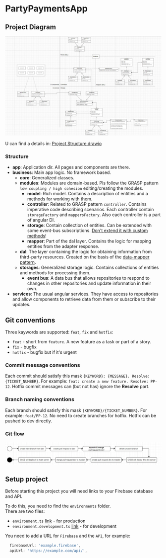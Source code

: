 # PartyPaymentsApp


## Project Diagram
![project structure.JPG](src%2Fassets%2FUML%2Fimages%2Fproject%20structure.JPG)

U can find a details in: [Project Structure.drawio](src%2Fassets%2FUML%2Fdiagrams%2FProject%20Structure.drawio)

### Structure
- **app**: Application dir. All pages and components are there.
- **business**: Main app logic. No framework based.
  - **core**: Generalized classes.
  - **modules**: Modules are domain-based. Pls follow the GRASP pattern `low coupling / high cohesion` editing/creating the modules.
    - **model**: Rich model. Contains a description of entities and a methods for working with them.
    - **controller**: Related to GRASP pattern `controller`. Contains imperative code describing scenarios. Each controller contain `storageFactory` and `mappersFactory`. Also each controller is a part of angular DI.
    - **storage**: Contain collection of entities. Can be extended with some event-bus subscriptions. <ins>Don't extend it with custom methods</ins>!
    - **mapper**: Part of the dal layer. Contains the logic for mapping entities from the adapter response.
  - **dal**: The layer containing the logic for obtaining information from third-party resources. Created on the basis of the [data-mapper pattern](https://designpatternsphp.readthedocs.io/ru/latest/Structural/DataMapper/README.html).
  - **storages**: Generalized storage logic. Contains collections of entities and methods for processing them.
    - **event bus**: A data bus that allows repositories to respond to changes in other repositories and update information in their own.
- **services**: The usual angular services. They have access to repositories and allow components to retrieve data from them or subscribe to their updates.

## Git conventions
Three kaywords are supported: `feat`, `fix` and `hotfix`:
- `feat` - short from `feature`. A new feature as a task or part of a story.
- `fix` - bugfix
- `hotfix` - bugfix but if it's urgent

### Commit message conventions
Each commit should satisfy this mask `{KEYWORD}: {MESSAGE}. Resolve: {TICKET_NUMBER}`. For example: `feat: create a new feature. Resolve: PP-12`.
Hotfix commit messages can (but not has) ignore the **Resolve** part.

### Branch naming conventions
Each branch should satisfy this mask `{KEYWORD}/{TICKET_NUMBER}`. For example: `feat/PP-12`. No need to create branches for hotfix. Hotfix can be pushed to dev directly.

### Git flow
![git flow](src%2Fassets%2FUML%2Fimages%2Fgit%20flow.JPG)

## Setup project
Before starting this project you will need links to your Firebase database and API.

To do this, you need to find the `environments` folder.
<br>
There are two files:
  - `environment.ts` [link](src/environments/environment.ts) - for production
  - `environment.development.ts` [link](src/environments/environment.development.ts) - for development

You need to add a URL for `Firebase` and the `API`, for example:

```js 
  firebaseUrl: 'example.firebase',
  apiUrl: 'https://example.com/api/',
```

